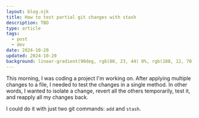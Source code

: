 ```yaml
---
layout: blog.njk
title: How to test partial git changes with stash
description: TBD
type: article
tags:
  - post
  - dev
date: 2024-10-20
updated: 2024-10-20
background: linear-gradient(90deg, rgb(80, 23, 44) 0%, rgb(188, 12, 70) 100%);
---
```


This morning, I was coding a project I'm working on. After applying multiple changes to a file, I needed to test the changes in a single method. In other words, I wanted to isolate a change, revert all the others temporarily, test it, and reapply all my changes back.

I could do it with just two git commands: `add` and `stash`.
